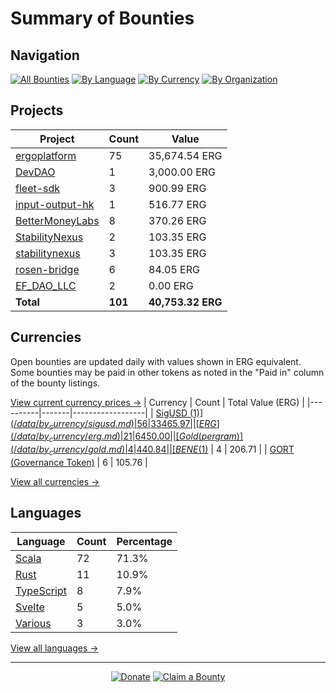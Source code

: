 <!-- GENERATED FILE - DO NOT EDIT DIRECTLY -->
<!-- Generated on: 2025-08-10 12:48:51 -->

# Summary of Bounties

## Navigation

[![All Bounties](https://img.shields.io/badge/All%20Bounties-101-blue)](/data/all.md) [![By Language](https://img.shields.io/badge/By%20Language-7-green)](/data/summary.md#languages) [![By Currency](https://img.shields.io/badge/By%20Currency-7-yellow)](/data/summary.md#currencies) [![By Organization](https://img.shields.io/badge/By%20Organization-9-orange)](/data/summary.md#projects)

## Projects

| Project | Count | Value |
|----------|-------|-------|
| [ergoplatform](/data/by_org/ergoplatform.md) | 75 | 35,674.54 ERG |
| [DevDAO](/data/by_org/devdao.md) | 1 | 3,000.00 ERG |
| [fleet-sdk](/data/by_org/fleet-sdk.md) | 3 | 900.99 ERG |
| [input-output-hk](/data/by_org/input-output-hk.md) | 1 | 516.77 ERG |
| [BetterMoneyLabs](/data/by_org/bettermoneylabs.md) | 8 | 370.26 ERG |
| [StabilityNexus](/data/by_org/stabilitynexus.md) | 2 | 103.35 ERG |
| [stabilitynexus](/data/by_org/stabilitynexus.md) | 3 | 103.35 ERG |
| [rosen-bridge](/data/by_org/rosen-bridge.md) | 6 | 84.05 ERG |
| [EF_DAO_LLC](/data/by_org/ef_dao_llc.md) | 2 | 0.00 ERG |
| **Total** | **101** | **40,753.32 ERG** |

## Currencies

Open bounties are updated daily with values shown in ERG equivalent. Some bounties may be paid in other tokens as noted in the "Paid in" column of the bounty listings.

[View current currency prices →](/data/currency_prices.md)
| Currency | Count | Total Value (ERG) |
|----------|-------|------------------|
| [SigUSD ($1)](/data/by_currency/sigusd.md) | 56 | 33465.97 |
| [ERG](/data/by_currency/erg.md) | 21 | 6450.00 |
| [Gold (per gram)](/data/by_currency/gold.md) | 4 | 440.84 |
| [BENE ($1)](/data/by_currency/bene.md) | 4 | 206.71 |
| [GORT (Governance Token)](/data/by_currency/gort.md) | 6 | 105.76 |

[View all currencies →](/data/by_currency/)

## Languages

| Language | Count | Percentage |
|----------|-------|------------|
| [Scala](/data/by_language/scala.md) | 72 | 71.3% |
| [Rust](/data/by_language/rust.md) | 11 | 10.9% |
| [TypeScript](/data/by_language/typescript.md) | 8 | 7.9% |
| [Svelte](/data/by_language/svelte.md) | 5 | 5.0% |
| [Various](/data/by_language/various.md) | 3 | 3.0% |

[View all languages →](/data/by_language/)



---

<div align="center">
  <p>
    <a href="../docs/donate.md"><img src="https://img.shields.io/badge/❤️%20Donate-F44336" alt="Donate"></a>
    <a href="../docs/bounty-submission-guide.md#reserving-a-bounty"><img src="https://img.shields.io/badge/🔒%20How%20To%20Claim-4CAF50" alt="Claim a Bounty"></a>
  </p>
</div>


<!-- END OF GENERATED CONTENT -->
